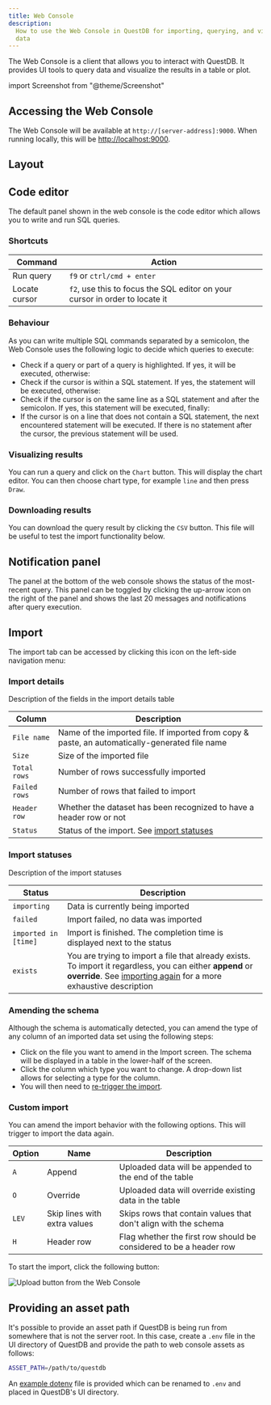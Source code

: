 ```yaml
---
title: Web Console
description:
  How to use the Web Console in QuestDB for importing, querying, and visualizing
  data
---
```


The Web Console is a client that allows you to interact with QuestDB. It
provides UI tools to query data and visualize the results in a table or plot.

import Screenshot from "@theme/Screenshot"

<Screenshot
  alt="Screenshot of the Web Console"
  height={375}
  small
  src="/img/docs/console/overview.png"
  width={500}
/>

## Accessing the Web Console

The Web Console will be available at `http://[server-address]:9000`. When
running locally, this will be [http://localhost:9000](http://localhost:9000).

## Layout

<Screenshot
  alt="Preview of the different sections in the Web Console"
  height={375}
  small
  src="/img/docs/console/layout.png"
  width={500}
/>

## Code editor

The default panel shown in the web console is the code editor which allows you
to write and run SQL queries.

### Shortcuts

| Command       | Action                                                                      |
| ------------- | --------------------------------------------------------------------------- |
| Run query     | `f9` or `ctrl/cmd + enter`                                                  |
| Locate cursor | `f2`, use this to focus the SQL editor on your cursor in order to locate it |

### Behaviour

As you can write multiple SQL commands separated by a semicolon, the Web Console
uses the following logic to decide which queries to execute:

- Check if a query or part of a query is highlighted. If yes, it will be
  executed, otherwise:
- Check if the cursor is within a SQL statement. If yes, the statement will be
  executed, otherwise:
- Check if the cursor is on the same line as a SQL statement and after the
  semicolon. If yes, this statement will be executed, finally:
- If the cursor is on a line that does not contain a SQL statement, the next
  encountered statement will be executed. If there is no statement after the
  cursor, the previous statement will be used.

### Visualizing results

You can run a query and click on the `Chart` button. This will display the chart
editor. You can then choose chart type, for example `line` and then press
`Draw`.

### Downloading results

You can download the query result by clicking the `CSV` button. This file will
be useful to test the import functionality below.

## Notification panel

The panel at the bottom of the web console shows the status of the most-recent
query. This panel can be toggled by clicking the up-arrow icon on the right of
the panel and shows the last 20 messages and notifications after query
execution.

<Screenshot
  alt="Screenshot of the Web Console showing the location of the Import tab"
  height={535}
  small
  src="/img/docs/console/query-log.png"
  width={650}
/>

## Import

The import tab can be accessed by clicking this icon on the left-side navigation
menu:

<Screenshot
  alt="Screenshot of the Web Console showing the location of the Import tab"
  height={535}
  small
  src="/img/docs/console/importTab.png"
  width={309}
/>

### Import details

Description of the fields in the import details table

| Column        | Description                                                                                    |
| ------------- | ---------------------------------------------------------------------------------------------- |
| `File name`   | Name of the imported file. If imported from copy & paste, an automatically-generated file name |
| `Size`        | Size of the imported file                                                                      |
| `Total rows`  | Number of rows successfully imported                                                           |
| `Failed rows` | Number of rows that failed to import                                                           |
| `Header row`  | Whether the dataset has been recognized to have a header row or not                            |
| `Status`      | Status of the import. See [import statuses](#import-statuses)                                  |

### Import statuses

Description of the import statuses

| Status               | Description                                                                                                                                                                                      |
| -------------------- | ------------------------------------------------------------------------------------------------------------------------------------------------------------------------------------------------ |
| `importing`          | Data is currently being imported                                                                                                                                                                 |
| `failed`             | Import failed, no data was imported                                                                                                                                                              |
| `imported in [time]` | Import is finished. The completion time is displayed next to the status                                                                                                                          |
| `exists`             | You are trying to import a file that already exists. To import it regardless, you can either **append** or **override**. See [importing again](#custom-import) for a more exhaustive description |

### Amending the schema

Although the schema is automatically detected, you can amend the type of any
column of an imported data set using the following steps:

- Click on the file you want to amend in the Import screen. The schema will be
  displayed in a table in the lower-half of the screen.
- Click the column which type you want to change. A drop-down list allows for
  selecting a type for the column.
- You will then need to [re-trigger the import](#custom-import).

<Screenshot
  alt="Change the schema in the Web Console when importing data"
  height={525}
  src="/img/docs/console/amendType.jpg"
  width={745}
/>

### Custom import

You can amend the import behavior with the following options. This will trigger
to import the data again.

| Option | Name                         | Description                                                        |
| ------ | ---------------------------- | ------------------------------------------------------------------ |
| `A`    | Append                       | Uploaded data will be appended to the end of the table             |
| `O`    | Override                     | Uploaded data will override existing data in the table             |
| `LEV`  | Skip lines with extra values | Skips rows that contain values that don't align with the schema    |
| `H`    | Header row                   | Flag whether the first row should be considered to be a header row |

To start the import, click the following button:

![Upload button from the Web Console](/img/docs/console/uploadButton.png)

## Providing an asset path

It's possible to provide an asset path if QuestDB is being run from somewhere
that is not the server root. In this case, create a `.env` file in the UI
directory of QuestDB and provide the path to web console assets as follows:

```bash
ASSET_PATH=/path/to/questdb
```

An
[example dotenv](https://github.com/questdb/questdb/blob/master/ui/.env.example)
file is provided which can be renamed to `.env` and placed in QuestDB's UI
directory.
